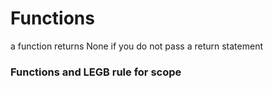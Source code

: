 # Functions

a function returns None if you do not pass a return statement

### Functions and LEGB rule for scope
